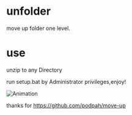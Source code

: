 # unfolder
move up folder one level.

# use
unzip to any Directory

run setup.bat by Administrator privileges,enjoy!

![Animation](https://github.com/user-attachments/assets/d85cb6a1-c9ae-454b-b39e-099d1372a8fd)

thanks for https://github.com/podpah/move-up

